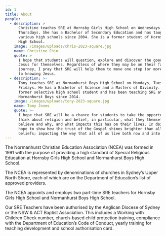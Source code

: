 ```yaml
---
id: 1
title: About
people:
  - description: >
      Christine teaches SRE at Hornsby Girls High School on Wednesdays and
      Thursdays. She has a Bachelor of Secondary Education and has taught in
      various high schools since 2004. She is a former student of Hornsby Girls
      High School.
    image: /images/uploads/chris-2023-square.jpg
    name: Christine Chin
    quote: >
      I hope that students will question, explore and discover the good news of
      Jesus for themselves. Regardless of where they may be on their faith
      journey, I pray that SRE will help them to move one step (or more!) closer
      to knowing Jesus.
  - description: >-
      Tony teaches SRE at Normanhurst Boys High School on Mondays, Tuesdays, and
      Fridays. He has a Bachelor of Science and a Masters of Divinity. He is a
      former selective high school student and has been teaching SRE at
      Normanhurst Boys since 2014.
    image: /images/uploads/tony-2023-square.jpg
    name: Tony Jones
    quote: >-
      I hope that SRE will be a chance for students to take the opportunity to
      think about religion and belief, in particular, what they themselves
      believe and why, and what impacts this has on their lives. In doing so, I
      hope to show how the trust of the Gospel shines brighter than all other
      beliefs; impacting the way that all of us live both now and into eternity.
---
```

The Normanhurst Christian Education Association (NCEA) was formed in 1991 with the purpose of providing a high standard of Special Religious Education at Hornsby Girls High School and Normanhurst Boys High School. 

The NCEA is represented by denominations of churches in Sydney’s Upper North Shore, each of which are on the Department of Education’s list of approved providers.

The NCEA appoints and employs two part-time SRE teachers for Hornsby Girls High School and Normanhurst Boys High School. 

Our SRE Teachers have been authorised by the Anglican Diocese of Sydney or the NSW & ACT Baptist Association. This includes a Working with Children Check number, church-based child protection training, compliance with the Department of Education’s Code of Conduct, yearly training for teaching development and school authorisation card.
